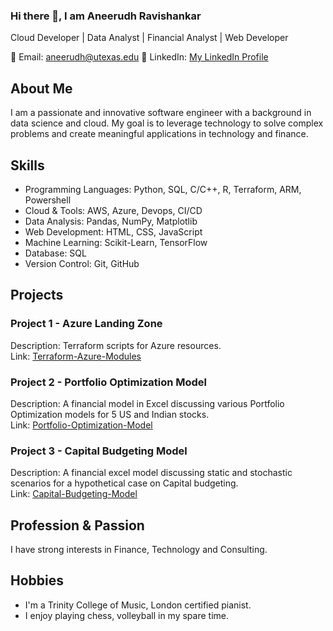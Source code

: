 ### Hi there 👋, I am Aneerudh Ravishankar
Cloud Developer | Data Analyst | Financial Analyst | Web Developer

📧 Email: aneerudh@utexas.edu
💼 LinkedIn: <a href="https://www.linkedin.com/in/aneerudh-ravishankar-4160a1141/" target="_blank"> My LinkedIn Profile</a>

## About Me
I am a passionate and innovative software engineer with a background in data science and cloud. My goal is to leverage technology to solve complex problems and create meaningful applications in technology and finance.

## Skills
- Programming Languages: Python, SQL, C/C++, R, Terraform, ARM, Powershell
- Cloud & Tools: AWS, Azure, Devops, CI/CD
- Data Analysis: Pandas, NumPy, Matplotlib
- Web Development: HTML, CSS, JavaScript
- Machine Learning: Scikit-Learn, TensorFlow
- Database: SQL
- Version Control: Git, GitHub

## Projects
### Project 1 - Azure Landing Zone
Description: Terraform scripts for Azure resources.  
Link: [Terraform-Azure-Modules](https://github.com/AneerudhRa/Terraform-Azure-Modules)


### Project 2 - Portfolio Optimization Model
Description: A financial model in Excel discussing various Portfolio Optimization models for 5 US and Indian stocks.  
Link:  [Portfolio-Optimization-Model](https://github.com/AneerudhRa/Portfolio-Optimization-Model)

### Project 3 - Capital Budgeting Model
Description: A financial excel model discussing static and stochastic scenarios for a hypothetical case on Capital budgeting.   
Link:  [Capital-Budgeting-Model](https://github.com/AneerudhRa/Capital-Budgeting-Model)

## Profession & Passion
I have strong interests in Finance, Technology and Consulting.

## Hobbies
- I'm a Trinity College of Music, London certified pianist.
- I enjoy playing chess, volleyball in my spare time.


